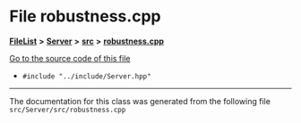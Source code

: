 

# File robustness.cpp



[**FileList**](files.md) **>** [**Server**](dir_f6675a7e1cd1d6d7f6e5e9669ead62e8.md) **>** [**src**](dir_35da1b20ef5d00fba1377c2ea4ffeb70.md) **>** [**robustness.cpp**](robustness_8cpp.md)

[Go to the source code of this file](robustness_8cpp_source.md)



* `#include "../include/Server.hpp"`


































































------------------------------
The documentation for this class was generated from the following file `src/Server/src/robustness.cpp`

